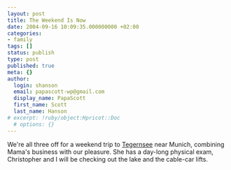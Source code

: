 ```yaml
---
layout: post
title: The Weekend Is Now
date: 2004-09-16 10:09:35.000000000 +02:00
categories:
- family
tags: []
status: publish
type: post
published: true
meta: {}
author:
  login: shanson
  email: papascott-wp@gmail.com
  display_name: PapaScott
  first_name: Scott
  last_name: Hanson
# excerpt: !ruby/object:Hpricot::Doc
  # options: {}
---
```

<p>We're all three off for a weekend trip to <a href="http://www.bad-wiessee.de/" title="Bad Wiessee am Tegernsee">Tegernsee</a> near Munich, combining Mama's business with our pleasure. She has a day-long physical exam, Christopher and I will be checking out the lake and the cable-car lifts.</p>
